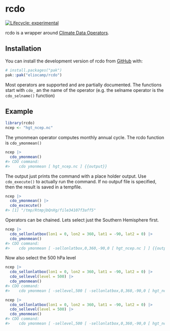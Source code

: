 
<!-- README.md is generated from README.Rmd. Please edit that file -->

# rcdo

<!-- badges: start -->

[![Lifecycle:
experimental](https://img.shields.io/badge/lifecycle-experimental-orange.svg)](https://lifecycle.r-lib.org/articles/stages.html#experimental)
<!-- badges: end -->

rcdo is a wrapper around [Climate Data
Operators](https://code.mpimet.mpg.de/projects/cdo).

## Installation

You can install the development version of rcdo from
[GitHub](https://github.com/) with:

``` r
# install.packages("pak")
pak::pak("eliocamp/rcdo")
```

Most operators are supported and are partially documented. The functions
start with `cdo_` an the name of the operator (e.g. the selname operator
is the `cdo_selname()` function)

## Example

``` r
library(rcdo)
ncep <- "hgt_ncep.nc"
```

The ymonmean operator computes monthly annual cycle. The rcdo function
is `cdo_ymonmean()`

``` r
ncep |> 
  cdo_ymonmean() 
#> CDO command:
#>    cdo ymonmean [ hgt_ncep.nc ] {{output}}
```

The output just prints the command with a place holder output. Use
`cdo_execute()` to actually run the command. If no outpuf file is
specified, then the result is saved in a tempfile.

``` r
ncep |> 
  cdo_ymonmean() |> 
  cdo_excecute()
#> [1] "/tmp/RtmpjbQnXg/file34107f3aff5"
```

Operators can be chained. Lets select just the Southern Hemisphere
first.

``` r
ncep |> 
  cdo_sellonlatbox(lon1 = 0, lon2 = 360, lat1 = -90, lat2 = 0) |> 
  cdo_ymonmean() 
#> CDO command:
#>    cdo ymonmean [ -sellonlatbox,0,360,-90,0 [ hgt_ncep.nc ] ] {{output}}
```

Now also select the 500 hPa level

``` r
ncep |> 
  cdo_sellonlatbox(lon1 = 0, lon2 = 360, lat1 = -90, lat2 = 0) |> 
  cdo_sellevel(level = 500) |> 
  cdo_ymonmean() 
#> CDO command:
#>    cdo ymonmean [ -sellevel,500 [ -sellonlatbox,0,360,-90,0 [ hgt_ncep.nc ] ] ] {{output}}
```

``` r
ncep |> 
  cdo_sellonlatbox(lon1 = 0, lon2 = 360, lat1 = -90, lat2 = 0) |> 
  cdo_sellevel(level = 500) |> 
  cdo_ymonmean() 
#> CDO command:
#>    cdo ymonmean [ -sellevel,500 [ -sellonlatbox,0,360,-90,0 [ hgt_ncep.nc ] ] ] {{output}}
```
